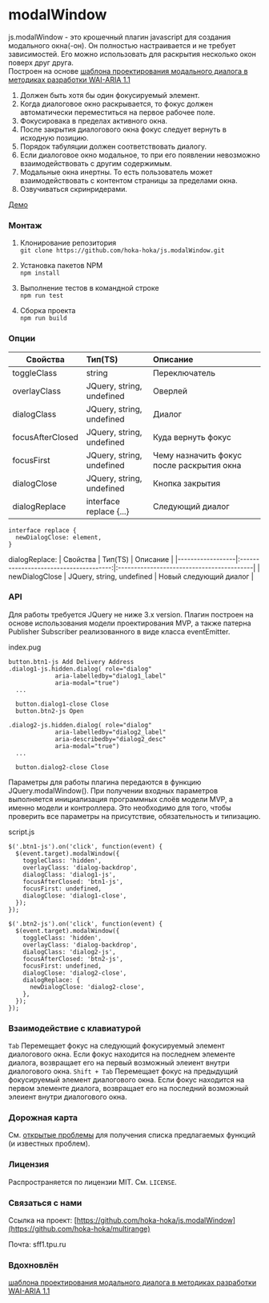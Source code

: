 # modalWindow

js.modalWindow - это крошечный плагин javascript для создания модального окна(-он). Он полностью настраивается и не требует зависимостей. Его можно использовать для раскрытия несколько окон поверх друг друга.  
Построен на основе [шаблона проектирования модального диалога в методиках разработки WAI-ARIA 1.1](https://www.w3.org/TR/wai-aria-practices-1.1/#dialog_modal)


1. Должен быть хотя бы один фокусируемый элемент.
2. Когда диалоговое окно раскрывается, то фокус должен автоматически переместиться на первое рабочее поле.
3. Фокусировака в пределах активного окна.
4. После закрытия диалогового окна фокус следует вернуть в исходную позицию.
5. Порядок табуляции должен соответствовать диалогу. 
6. Если диалоговое окно модальное, то при его появлении невозможно взаимодействовать с другим содержимым. 
7. Модальные окна инертны. То есть пользователь может взаимодействовать с контентом страницы за пределами окна.
8. Озвучиваться скринридерами. 

[Демо](https://hoka-hoka.github.io/multirange/ "Необязательная подсказка")

### Монтаж

1. Клонирование репозитория  
`git clone https://github.com/hoka-hoka/js.modalWindow.git`

2. Установка пакетов NPM  
`npm install`

3. Выполнение тестов в командной строке  
`npm run test`

4. Сборка проекта  
`npm run build`

### Опции

|     Свойства     |                  Тип(TS)               |                    Описание               |
|------------------|:---------------------------------------|:------------------------------------------|
| toggleClass      | string                                 | Переключатель                             |
| overlayClass     | JQuery<HTMLElement>, string, undefined | Оверлей                                   |
| dialogClass      | JQuery<HTMLElement>, string, undefined | Диалог                                    |
| focusAfterClosed | JQuery<HTMLElement>, string, undefined | Куда вернуть фокус                        |
| focusFirst       | JQuery<HTMLElement>, string, undefined | Чему назначить фокус после раскрытия окна |
| dialogClose      | JQuery<HTMLElement>, string, undefined | Кнопка закрытия                           |
| dialogReplace    | interface replace {...}                | Следующий диалог                           |

```
interface replace {
  newDialogClose: element,
}
```

dialogReplace:
|     Свойства     |                  Тип(TS)               |                    Описание               |
|------------------|:--------------------------------------:|:------------------------------------------|
| newDialogClose   | JQuery<HTMLElement>, string, undefined | Новый следующий диалог                    |

### API
Для работы требуется JQuery не ниже 3.x version.
Плагин построен на основе использования модели проектирования MVP, а также патерна Publisher Subscriber реализованного в виде класса eventEmitter.

index.pug
```
button.btn1-js Add Delivery Address
.dialog1-js.hidden.dialog( role="dialog"
             aria-labelledby="dialog1_label"
             aria-modal="true")
  ...
  
  button.dialog1-close Close
  button.btn2-js Open

.dialog2-js.hidden.dialog( role="dialog"
             aria-labelledby="dialog2_label"
             aria-describedby="dialog2_desc"
             aria-modal="true")
  ...

  button.dialog2-close Close

```
Параметры для работы плагина передаются в функцию JQuery.modalWindow().
При получении входных параметров выполняется инициализация программных слоёв модели MVP, а именно модели и контроллера. Это необходимо для того, чтобы проверить все параметры на присутствие, обязательность и типизацию.

script.js
```
$('.btn1-js').on('click', function(event) {
  $(event.target).modalWindow({
    toggleClass: 'hidden',
    overlayClass: 'dialog-backdrop',
    dialogClass: 'dialog1-js',
    focusAfterClosed: 'btn1-js',
    focusFirst: undefined,
    dialogClose: 'dialog1-close',
  });
});

$('.btn2-js').on('click', function(event) {
  $(event.target).modalWindow({
    toggleClass: 'hidden',
    overlayClass: 'dialog-backdrop',
    dialogClass: 'dialog2-js',
    focusAfterClosed: 'btn2-js',
    focusFirst: undefined,
    dialogClose: 'dialog2-close',
    dialogReplace: {
      newDialogClose: 'dialog2-close',
    },
  });
});
```
### Взаимодействие с клавиатурой
`Tab` Перемещает фокус на следующий фокусируемый элемент диалогового окна. Если фокус находится на последнем элементе диалога, возвращает его на первый возможный элеиент внутри диалогового окна.
`Shift + Tab` Перемещает фокус на предыдущий фокусируемый элемент диалогового окна. Если фокус находится на первом элементе диалога, возвращает его на последний возможный элеиент внутри диалогового окна.

### Дорожная карта
См. [открытые проблемы](https://github.com/hoka-hoka/js.modalWindow/issues) для получения списка предлагаемых функций (и известных проблем).

### Лицензия
Распространяется по лицензии MIT. См. `LICENSE`.

### Связаться с нами
Ссылка на проект: [https://github.com/hoka-hoka/js.modalWindow](https://github.com/hoka-hoka/multirange)

Почта: sff1.tpu.ru

### Вдохновлён
[шаблона проектирования модального диалога в методиках разработки WAI-ARIA 1.1](https://www.w3.org/TR/wai-aria-practices-1.1/#dialog_modal) 


